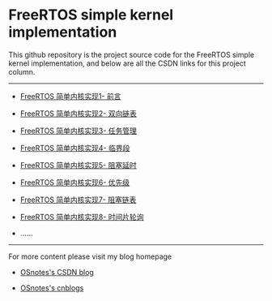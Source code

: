# FreeRTOS simple kernel implementation

This github repository is the project source code for the FreeRTOS simple kernel implementation, and below are all the CSDN links for this project column.

---

* [FreeRTOS 简单内核实现1- 前言](https://blog.csdn.net/lc_guo/article/details/139676590)

* [FreeRTOS 简单内核实现2- 双向链表](https://blog.csdn.net/lc_guo/article/details/139680617)

* [FreeRTOS 简单内核实现3- 任务管理](https://blog.csdn.net/lc_guo/article/details/139681561)

* [FreeRTOS 简单内核实现4- 临界段](https://blog.csdn.net/lc_guo/article/details/139680670)

* [FreeRTOS 简单内核实现5- 阻塞延时](https://blog.csdn.net/lc_guo/article/details/139680708)

* [FreeRTOS 简单内核实现6- 优先级](https://blog.csdn.net/lc_guo/article/details/139680731)

* [FreeRTOS 简单内核实现7- 阻塞链表](https://blog.csdn.net/lc_guo/article/details/139680763)

* [FreeRTOS 简单内核实现8- 时间片轮询]()

* ......

---

For more content please visit my blog homepage

* [OSnotes's CSDN blog](https://blog.csdn.net/lc_guo?type=blog)

* [OSnotes's cnblogs](https://home.cnblogs.com/u/lc-guo)
